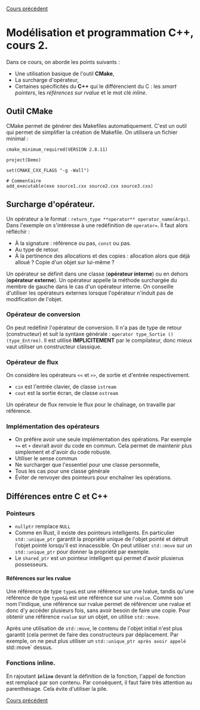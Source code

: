 [Cours précédent]({{site.url}}/cours1.html)
# Modélisation et programmation C++, cours 2.
Dans ce cours, on aborde les points suivants :
* Une utilisation basique de l'outil **CMake**,
* La surcharge d'opérateur,
* Certaines spécificités du **C++** qui le différencient du C :
les *smart pointers*, les *références sur rvalue* et le mot clé
*inline*.

## Outil CMake

CMake permet de générer des Makefiles automatiquement. C'est un outil qui permet de simplifier la création de Makefile. On utilisera un fichier minimal :
```
cmake_minimum_required(VERSION 2.8.11)

project(Demo)

set(CMAKE_CXX_FLAGS "-g -Wall")

# Commentaire
add_executable(exe source1.cxx source2.cxx source3.cxx)
```

## Surcharge d'opérateur.

Un opérateur a le format : `return_type **operator** operator_name(Args)`.
Dans l'exemple on s'intéresse à une redéfinition de `operator=`. Il faut alors réfléchir :
* À la signature : référence ou pas, `const` ou pas.
* Au type de retour.
* À la pertinence des allocations et des copies : allocation alors que déjà alloué ? Copie d'un objet sur lui-même ?

Un opérateur se définit dans une classe (**opérateur interne**) ou en dehors (**opérateur externe**). Un opérateur appelle la méthode surchargée du membre de gauche dans le cas d'un opérateur interne.
On conseille d'utiliser les opérateurs externes lorsque l'opérateur n'induit pas de modification de l'objet.

### Opérateur de conversion

On peut redéfinir l'opérateur de conversion. Il n'a pas de type de retour (constructeur) et suit la syntaxe générale : `operator type_Sortie ()(type_Entree)`. Il est utilisé **IMPLICITEMENT** par le compilateur, donc mieux vaut utiliser un constructeur classique.


### Opérateur de flux

On considère les opérateurs `<<` et `>>`, de sortie et d'entrée respectivement.
* `cin` est l'entrée clavier, de classe `istream`
* `cout` est la sortie écran, de classe `ostream`

Un opérateur de flux renvoie le flux pour le chaînage, on travaille par référence.

### Implémentation des opérateurs

* On préfère avoir une seule implémentation des opérations. Par exemple `+=` et `+` devrait avoir du code en commun. Cela permet de maintenir plus simplement et d'avoir du code robuste.
* Utiliser le sense commun
* Ne surcharger que l'essentiel pour une classe personnelle,
* Tous les cas pour une classe générale
* Éviter de renvoyer des pointeurs pour enchaîner les opérations.

## Différences entre C et C++
### Pointeurs

* `nullptr` remplace `NULL`
* Comme en Rust, il existe des pointeurs intelligents. En particulier `std::unique_ptr` garantit la propriété unique de l'objet pointé et détruit l'objet pointé lorsqu'il est innacessible.
  On peut utiliser `std::move` sur un `std::unique_ptr` pour donner la propriété par exemple.
* Le `shared_ptr` est un pointeur intelligent qui permet d'avoir plusierus possesseurs.

#### Références sur les rvalue

Une référence de type `type&` est une référence sur une lvalue, tandis qu'une référence de type `type&&` est une référence sur une `rvalue`. Comme son nom l'indique, une référence sur rvalue permet de référencer une rvalue et donc d'y accéder plusieurs fois, sans avoir besoin de faire une copie.
Pour obtenir une référence `rvalue` sur un objet, on utilise `std::move`.

Après une utilisation de `std::move`, le contenu de l'objet initial
n'est plus garantit (cela permet de faire des constructeurs par déplacement. Par exemple, on ne peut plus utiliser un `std::unique_ptr après avoir appelé  `std::move` dessus.



### Fonctions inline.

En rajoutant **`inline`** devant la définition de la fonction,
l'appel de fonction est remplacé par son contenu.
Par conséquent, il faut faire très attention au parenthésage.
Cela évite d'utiliser la pile. 

[Cours précédent]({{site.url}}/cours1.html)
